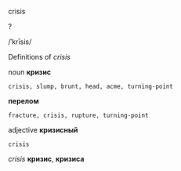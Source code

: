 crisis

?

/ˈkrīsis/

Definitions of _crisis_

noun
**кризис**

    crisis, slump, brunt, head, acme, turning-point
**перелом**

    fracture, crisis, rupture, turning-point

adjective
**кризисный**

    crisis

_crisis_
**кризис**, **кризиса**